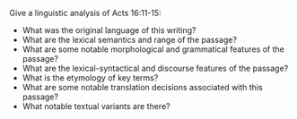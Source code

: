 Give a linguistic analysis of Acts 16:11-15:
* What was the original language of this writing?
* What are the lexical semantics and range of the passage?
* What are some notable morphological and grammatical features of the passage?
* What are the lexical-syntactical and discourse features of the passage?
* What is the etymology of key terms?
* What are some notable translation decisions associated with this passage?
* What notable textual variants are there?
